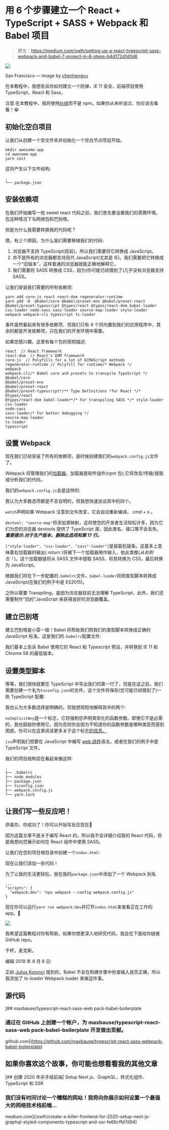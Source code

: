 # 用 6 个步骤建立一个 React + TypeScript + SASS + Webpack 和 Babel 项目

> 原文：<https://medium.com/swlh/setting-up-a-react-typescript-sass-webpack-and-babel-7-project-in-6-steps-b4d172d1d0d6>

![](img/2cb7b9a21f6adffaf44d7270a84725b8.png)

San Francisco — Image by [chenhengyu](https://pixabay.com/users/chenhengyu-5700844/)

在本教程中，我想告诉你如何建立一个防弹，IE 11 安全，前端项目使用 TypeScript，React 和 Sass。

注意:在本教程中，我将使用[纱线](https://yarnpkg.com/lang/en/)而不是 npm。如果你从未听说过，你应该去看看！😁

## 初始化空白项目

让我们从创建一个空文件夹并初始化一个空白节点项目开始。

```
mkdir awesome-app
cd awesome-app
yarn init
```

这将产生以下文件结构:

```
.
└── package.json
```

## 安装依赖项

在我们开始编写一些 sweet react 代码之前，我们首先要设置我们的蒸腾环境。在这种情况下与网络包和巴别塔。

但是为什么我需要转换我的代码呢？

嗯，有三个原因，为什么我们需要移植我们的代码:

1.  浏览器不支持 TypeScript(目前)，所以我们需要将它转换成 JavaScript。
2.  并不是所有的浏览器都支持现代 JavaScript(尤其是 IE)。我们需要把它转换成一个“旧版本”，这样普通的浏览器就能正确地解释它。
3.  我们需要将 SASS 转换成 CSS，因为(你可能已经猜到了)几乎没有浏览器支持 SASS。

让我们安装我们需要的所有依赖项:

```
yarn add core-js react react-dom regenerator-runtime
yarn add -D  @babel/core @babel/preset-env @babel/preset-react @babel/preset-typescript @types/react @types/react-dom babel-loader css-loader node-sass sass-loader source-map-loader style-loader webpack webpack-cli typescript ts-loader
```

事件虽然看起来有很多依赖项，但我们只有 4 个将内置到我们的应用程序中，其余的都是开发依赖项，只在我们的开发环境中需要。

如果您感兴趣，这里有每个包的简短描述:

```
react  // React framework
react-dom  // React's DOM framework
core-js  // Polyfills for a lot of ECMAScript methods
regenerator-runtime // Polyfill for runtime/* Webpack */
webpack
webpack-cli/* Babel core and presets to transpile TypeScript */
@babel/core 
@babel/preset-env 
@babel/preset-react 
@babel/preset-typescript*/** Type Definitions *for React */* @types/react 
@types/react-dom babel-loader*/* For transpiling SASS */* style-loader 
css-loader
node-sass
sass-loader/* For better debugging */
source-map-loader
ts-loader
typescript
```

## 设置 Webpack

现在我们已经安装了所有的依赖项，是时候创建我们的`webpack.config.js`文件了。

Webpack 将管理我们的[加载器](https://webpack.js.org/loaders/)。加载器是软件组件(npm 包),它将改变/传输/提取或分析我们的代码。

我们的`webpack.config.js`会是这样的:

我认为大多数选项都是不言自明的，但我想快速谈谈其中的四个。

`watch`声明如果 Webpack 注意到文件改变，它会自动重新编译。 *cmd + s* 。

`devtool: "source-map"`将添加源映射，这将使您的开发者生活轻松许多，因为它们为您的浏览器 devtools 提供了 TypeScript 源，因此类名、接口等不会丢失。 ***重要提示:对于生产版本，删除此选项和第 17 行。***

`["style-loader", "css-loader", "sass"-loader"]`是装载机链条。这基本上意味着右加载器的输出( *return* )将被下一个加载器用作输入，依此类推(*从右到左！*)。这个加载器链将从 SASS 文件中提取 SASS，将其转换为 CSS，最后转换为 JavaScript。

根据我们将在下一步配置的`.babelrc`文件，`babel-loader`将把类型脚本转换成 JavaScript(在我们的例子中是 ES2015)。

之所以需要 Transpiling，是因为浏览器目前无法理解 TypeScript，此外，我们还需要制作“旧的”JavaScript 来获得良好的浏览器覆盖。

## 建立巴别塔

建立巴别塔是小菜一碟！Babel 将帮助我们把我们的类型脚本转换成正确的 JavaScript 标准。这是我们的`.babelrc`配置文件:

我们基本上告诉 Babel 使用它的 React 和 Typescript 预设，并转换到 IE 11 和 Chrome 58 的最低版本。

## 设置类型脚本

等等，我们很快就要在 TypeScript 中写出我们的第一行了，但是在这之前，我们需要创建一个名为`tsconfig.json`的文件。这个文件将保存(您可能已经猜到了)一些 TypeScript 配置:

我也认为大多数选择是明确的，但我想简短地解释其中的两个:

`noImplicitAny`是一个标志，它将强制您声明类型化的函数参数。即使它不是必需的，我也鼓励你使用它，因为否则你会因为不知道你的函数参数是哪种类型而感到困惑。你可以在这里阅读更多关于这个标志[的信息。](https://basarat.gitbooks.io/typescript/docs/options/noImplicitAny.html)

`jsx`声明我们想要在 JavaScript 中编写 [web 组件](https://developer.mozilla.org/en-US/docs/Web/Web_Components)语法，或者在我们的例子中是 TypeScript 文件。

我们的项目结构现在看起来像这样:

```
.
├── .babelrc
├── node_modules
├── package.json
├── tsconfig.json
├── webpack.config.js
└── yarn.lock
```

## 让我们写一些反应吧！

恭喜你，你成功了！你可以开始写反应现在🥳

因为这篇文章不是关于编写 React 的，所以我不会详细介绍我的 React 代码，但是我想向您展示如何在 React 组件中使用 SASS。

让我们在您的项目根目录中创建一个`index.html`:

现在让我们添加一些代码！

为了让我的生活更轻松，我在我的`package.json`中添加了一个 Webpack 别名

```
...
"scripts": {    
  "webpack:dev": "npx webpack --config webpack.config.js"
}
```

现在你可以运行`yarn run webpack:dev`并打开`index.html`来查看正在工作的 app。🤩

![](img/04c545c0bbadc4557fb430714897e0be.png)

我希望这篇教程对你有帮助，如果你想更深入地研究代码，我会在下面给你链接 GitHub repo。

干杯，麦克斯。

编辑 2019 年 8 月 8 日:

正如 [Julius Koronci](/@juliuskoronci?source=responses---------0-----------------------) 提到的，Babel 不会在构建步骤中检查输入是否正确，所以我添加了 *ts-loader* Webpack loader 来做这件事。

## 源代码

[](https://github.com/maxbause/typescript-react-sass-webpack-babel-boilerplate) [## maxbause/typescript-react-sass-web pack-babel-boilerplate

### 通过在 GitHub 上创建一个帐户，为 maxbause/typescript-react-sass-web pack-babel-boilerplate 开发做出贡献。

github.com](https://github.com/maxbause/typescript-react-sass-webpack-babel-boilerplate) 

## 如果你喜欢这个故事，你可能也想看看我的其他文章

[](/swlh/create-a-killer-frontend-for-2020-setup-next-js-graphql-styled-components-typescript-and-ssr-fe66cffd7d94) [## 创建 2020 年杀手级前端| Setup Next.js、GraphQL、样式化组件、TypeScript 和 SSR

### 我们没有时间讨论一个糟糕的网站！我将向你展示如何设置一个最强大的网络技术栈前端…

medium.com](/swlh/create-a-killer-frontend-for-2020-setup-next-js-graphql-styled-components-typescript-and-ssr-fe66cffd7d94)